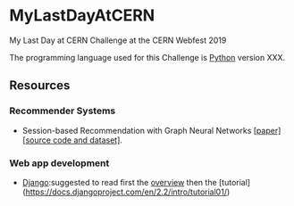 # MyLastDayAtCERN
My Last Day at CERN Challenge at the CERN Webfest 2019

The programming language used for this Challenge is [Python](https://www.python.org/) version XXX.

## Resources

### Recommender Systems
- Session-based Recommendation with Graph Neural Networks [[paper]](https://arxiv.org/abs/1811.00855) [[source code and dataset]](https://github.com/CRIPAC-DIG/SR-GNN).

### Web app development

- [Django](https://www.djangoproject.com/):suggested to read first the [overview](https://docs.djangoproject.com/en/2.2/intro/overview/) then the [tutorial] (https://docs.djangoproject.com/en/2.2/intro/tutorial01/)
